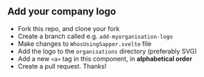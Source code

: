 ## Add your company logo

* Fork this repo, and clone your fork
* Create a branch called e.g. `add-myorganisation-logo`
* Make changes to `WhosUsingSapper.svelte` file
* Add the logo to the `organisations` directory (preferably SVG)
* Add a new `<a>` tag in this component, in **alphabetical order**
* Create a pull request. Thanks!